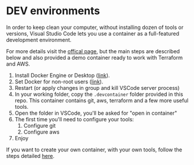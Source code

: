 # DEV environments 

In order to keep clean your computer, without installing dozen of tools or versions, 
Visual Studio Code lets you use a container as a full-featured development environment.

For more details visit the [offical page](https://code.visualstudio.com/docs/devcontainers/containers), 
but the main steps are described below and also provided a demo container ready to work with Terraform and AWS.

1. Install Docker Engine or Desktop ([link](https://docs.docker.com/engine/install/ubuntu/)).
1. Set Docker for non-root users ([link](https://docs.docker.com/engine/install/linux-postinstall/)).
1. Restart (or apply changes in group and kill VSCode server process)
1. In your working folder, copy the `.devcontainer` folder provided in this repo. This container contains git, aws, terraform and a few more useful tools.
1. Open the folder in VSCode, you'll be asked for "open in container"
1. The first time you'll need to configure your tools:
    1. Configure git
    1. Configure aws
1. Enjoy

If you want to create your own container, with your own tools, follow the steps detailed [here](https://code.visualstudio.com/docs/devcontainers/containers#_create-a-devcontainerjson-file).



